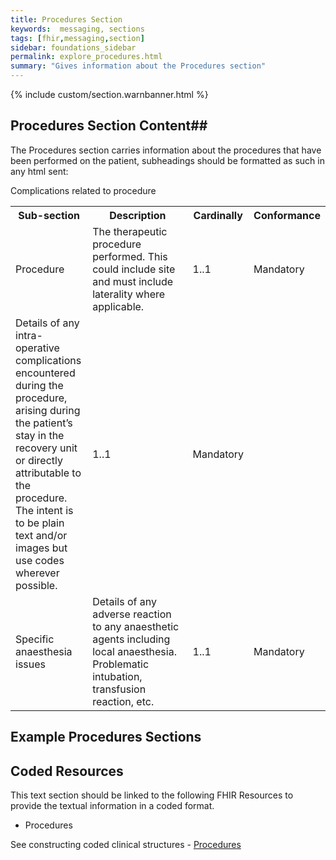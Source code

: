 ```yaml
---
title: Procedures Section
keywords:  messaging, sections
tags: [fhir,messaging,section]
sidebar: foundations_sidebar
permalink: explore_procedures.html
summary: "Gives information about the Procedures section"
---
```


{% include custom/section.warnbanner.html %}

## Procedures Section Content##
The Procedures section carries information about the procedures that have been performed on the patient, subheadings should be formatted as such in any html sent:

<table width="100%">
<tr>
<th width="25%">Sub-section</th>
<th width="45%">Description</th>
<th width="15%">Cardinally</th>
<th width="15%">Conformance</th>
</tr>
<tr>
<td>Procedure</td>
<td>The therapeutic procedure performed. This could include site and must include laterality where applicable.</td>
<td>1..1</td>
<td>Mandatory</td>
</tr>
<tr>
</
td>Complications related to procedure</td>
<td>Details of any intra-operative complications encountered during the procedure, arising during the patient’s stay in the recovery unit or directly attributable to the procedure. The intent is to be plain text and/or images but use codes wherever possible.</td>
<td>1..1</td>
<td>Mandatory</td>
</tr>
<tr>
<td>Specific anaesthesia issues</td>
<td>Details of any adverse reaction to any anaesthetic agents including local
anaesthesia. Problematic intubation, transfusion reaction, etc.</td>
<td>1..1</td>
<td>Mandatory</td>
</tr>
</table>


##  Example Procedures Sections ##

<script src="https://gist.github.com/IOPS-DEV/9aac8ea1c4e276ff1316608ea53b0c8e.js"></script>

## Coded Resources ##

This text section should be linked to the following FHIR Resources to provide the textual information in a coded format.

- Procedures
 
See constructing coded clinical structures - [Procedures](build_procedures.html)











